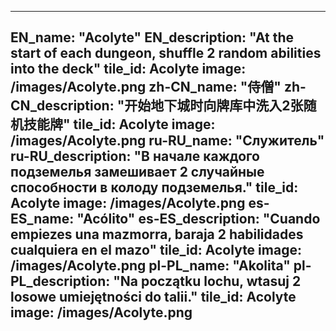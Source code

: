 ---

EN_name: "Acolyte"
EN_description: "At the start of each dungeon, shuffle 2 random abilities into the deck"
tile_id: Acolyte
image: /images/Acolyte.png
zh-CN_name: "侍僧"
zh-CN_description: "开始地下城时向牌库中洗入2张随机技能牌"
tile_id: Acolyte
image: /images/Acolyte.png
ru-RU_name: "Служитель"
ru-RU_description: "В начале каждого подземелья замешивает 2 случайные способности в колоду подземелья."
tile_id: Acolyte
image: /images/Acolyte.png
es-ES_name: "Acólito"
es-ES_description: "Cuando empiezes una mazmorra, baraja 2 habilidades cualquiera en el mazo"
tile_id: Acolyte
image: /images/Acolyte.png
pl-PL_name: "Akolita"
pl-PL_description: "Na początku lochu, wtasuj 2 losowe umiejętności do talii."
tile_id: Acolyte
image: /images/Acolyte.png
---